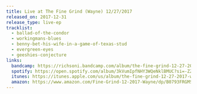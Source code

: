 ```yaml
---
title: Live at The Fine Grind (Wayne) 12/27/2017
released_on: 2017-12-31
release_type: live-ep
tracklist:
  - ballad-of-the-condor
  - workingmans-blues
  - benny-bet-his-wife-in-a-game-of-texas-stud
  - evergreen-eyes
  - geeshies-conjecture
links:
  bandcamp: https://richsoni.bandcamp.com/album/the-fine-grind-12-27-2017-wayne-nj-live
  spotify: https://open.spotify.com/album/3kVumIpfNHY3WQeNklBMUC?si=-ZZrase7SIqudP5fCWmY3Q
  itunes: https://itunes.apple.com/us/album/the-fine-grind-12-27-2017-wayne-nj-live-ep/1336701778
  amazon: https://www.amazon.com/Fine-Grind-12-2017-Wayne/dp/B0793FRGMS/ref=sr_1_3?ie=UTF8&qid=1518059972&sr=8-3&keywords=rich+soni
---
```

